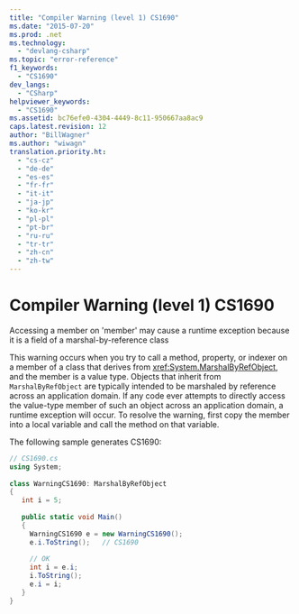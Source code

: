 ```yaml
---
title: "Compiler Warning (level 1) CS1690"
ms.date: "2015-07-20"
ms.prod: .net
ms.technology: 
  - "devlang-csharp"
ms.topic: "error-reference"
f1_keywords: 
  - "CS1690"
dev_langs: 
  - "CSharp"
helpviewer_keywords: 
  - "CS1690"
ms.assetid: bc76efe0-4304-4449-8c11-950667aa8ac9
caps.latest.revision: 12
author: "BillWagner"
ms.author: "wiwagn"
translation.priority.ht: 
  - "cs-cz"
  - "de-de"
  - "es-es"
  - "fr-fr"
  - "it-it"
  - "ja-jp"
  - "ko-kr"
  - "pl-pl"
  - "pt-br"
  - "ru-ru"
  - "tr-tr"
  - "zh-cn"
  - "zh-tw"
---
```

# Compiler Warning (level 1) CS1690
Accessing a member on 'member' may cause a runtime exception because it is a field of a marshal-by-reference class  
  
 This warning occurs when you try to call a method, property, or indexer on a member of a class that derives from <xref:System.MarshalByRefObject>, and the member is a value type. Objects that inherit from `MarshalByRefObject` are typically intended to be marshaled by reference across an application domain. If any code ever attempts to directly access the value-type member of such an object across an application domain, a runtime exception will occur. To resolve the warning, first copy the member into a local variable and call the method on that variable.  
  
 The following sample generates CS1690:  
  
```csharp  
// CS1690.cs  
using System;  
  
class WarningCS1690: MarshalByRefObject  
{  
   int i = 5;  
  
   public static void Main()   
   {  
     WarningCS1690 e = new WarningCS1690();  
     e.i.ToString();   // CS1690  
  
     // OK  
     int i = e.i;  
     i.ToString();  
     e.i = i;  
   }  
}  
```
